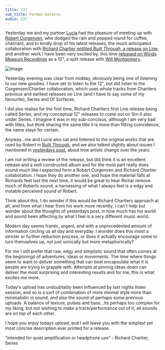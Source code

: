 ```yaml
---
title: 137
sub_title: Formed balance.
audio: 137
---
```


Yesterday me and my partner <a href="http://www.weeld.net/colourofquantum.html" title="Lucia" target="_blank">Lucia</a> had the pleasure of meeting up with <a href="http://recordedfields.net/" title="Robert Curgenven" target="_blank">Robert Curgenven</a>, who dodged the rain and popped round for coffee, chat/rant, and to kindly drop of his latest releases, the much anticipated collaboration with <a href="http://www.lineimprint.com/editions/cd/line_056/" title="Richard Chartier entitled Built Through, a release on Line" target="_blank">Richard Chartier entitled <i>Built Through</i>, a release on Line</a>, and another work I have been very excited by, this time <a href="http://windsmeasurerecordings.net/catalog/wm25/" title="released on Winds Measure Recordings" target="_blank">released on Winds Measure Recordings</a> as a 12", a split release with <a href="http://selvageflame.com/" title="Will Montgomery" target="_blank">Will Montgomery</a>.

![Image](/assets/img/Snd-137.jpg)

Yesterday evening was clear from midday, obviously being one of listening to our new goodies. I have yet to listen to the 12", but did listen to the Curgenven/Chartier collaboration, which uses whole tracks from Chartiers previous and earliest releases on Line (and I have to say some of my favourite), Series and Of Surfaces.

I did also realise for the first time, Richard Chartiers first Line release being called Series, and my conceptual 12" releases to come out on Sm-ll also under Series. I imagine it was in my sub-concious, although I am very bad with titles, but think sharing the same title it is more than fitting coincidence, the name stays for certain.

Anyway…me and Lucia also sat and listened to the original works that are used by Robert in <a href="http://www.lineimprint.com/editions/cd/line_056/" title="Built Through" target="_blank">Built Through</a>, and we also talked slightly about issues I mentioned in <a href="http://www.mono-log.org/snd_136/" title="yesterdays post" target="_blank">yesterdays post</a>, about how artists change over the years.

I am not writing a review of the release, but did think it is an excellent release and a well constructed album and for the most part really does sound much like I expected form a Robert Curgenven and Richard Chartier collaboration. I hope they do another one, and hope the material falls at Richards feet last the next time, it would be great to hear Richar remove much of Roberts sound, a harnessing of what I always feel is a edgy and instable perceived sound of Robert. 

Think about this, I do wonder if this would be Richard Chartiers approach at all, and from what I hear from his work more recently, I can't help but wonder about the thoughts of yesterdays post, in how much has his world and sound been affecting by what I feel is a very different music world. 

Modern day seems frantic, urgent, and with a unprecedented amount of information circling us all day and everyday. I wonder does this insist a stricter or further reduction process, or does it actually encourage some to turn themselves up, not just sonically but more metaphorically?

For me I still prefer that raw, edgy and simplistic sound that often comes at the beginnings of adventures, ideas or movements. The time where things seem to want to deliver something that can best encapsulate what it is people are trying to grapple with. Attempts at pinning ideas down can deliver the most surprising and interesting results and for me, this is what excites me more.

Today's upload has undoubtably been influenced by last nights listen session, and so is a sort of combination of more minmal style more than minimalistic in sound, and also the sound of perhaps some previous uploads. A balance of texture, pulses and bass…its perhaps too complex for my liking, but not wishing to make a track/performance out of it, all sounds are on top of each other.

I hope you enjoy todays upload, and I will leave you with the simplest yet most concise description ever printed for a release.

”intended for quiet amplification or headphone use” - Richard Chartier, Series